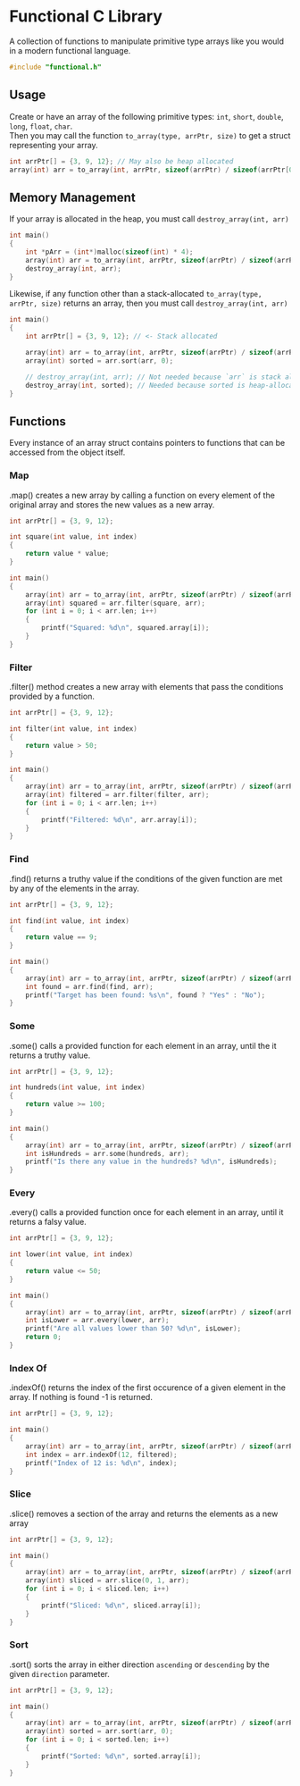 # Functional C Library

A collection of functions to manipulate primitive type arrays like you would in a modern functional language.

```c
#include "functional.h"
```

## Usage

Create or have an array of the following primitive types: `int`, `short`, `double`, `long`, `float`, `char`.<br>Then you may call the function `to_array(type, arrPtr, size)` to get a struct representing your array.

```c
int arrPtr[] = {3, 9, 12}; // May also be heap allocated
array(int) arr = to_array(int, arrPtr, sizeof(arrPtr) / sizeof(arrPtr[0]));
```

## Memory Management

If your array is allocated in the heap, you must call `destroy_array(int, arr)`

```c
int main()
{
    int *pArr = (int*)malloc(sizeof(int) * 4);
    array(int) arr = to_array(int, arrPtr, sizeof(arrPtr) / sizeof(arrPtr[0]));
    destroy_array(int, arr);
}
```

Likewise, if any function other than a stack-allocated `to_array(type, arrPtr, size)` returns an array, then you must call `destroy_array(int, arr)`

```c
int main()
{
    int arrPtr[] = {3, 9, 12}; // <- Stack allocated

    array(int) arr = to_array(int, arrPtr, sizeof(arrPtr) / sizeof(arrPtr[0]));
    array(int) sorted = arr.sort(arr, 0);

    // destroy_array(int, arr); // Not needed because `arr` is stack allocated
    destroy_array(int, sorted); // Needed because sorted is heap-allocated
}
```

## Functions

Every instance of an array struct contains pointers to functions that can be accessed from the object itself.

### Map

.map() creates a new array by calling a function on every element of the original array and stores the new values as a new array.

```c
int arrPtr[] = {3, 9, 12};

int square(int value, int index)
{
    return value * value;
}

int main()
{
    array(int) arr = to_array(int, arrPtr, sizeof(arrPtr) / sizeof(arrPtr[0]));
    array(int) squared = arr.filter(square, arr);
    for (int i = 0; i < arr.len; i++)
    {
        printf("Squared: %d\n", squared.array[i]);
    }
}
```

### Filter

.filter() method creates a new array with elements that pass the conditions provided by a function.

```c
int arrPtr[] = {3, 9, 12};

int filter(int value, int index)
{
    return value > 50;
}

int main()
{
    array(int) arr = to_array(int, arrPtr, sizeof(arrPtr) / sizeof(arrPtr[0]));
    array(int) filtered = arr.filter(filter, arr);
    for (int i = 0; i < arr.len; i++)
    {
        printf("Filtered: %d\n", arr.array[i]);
    }
}
```

### Find

.find() returns a truthy value if the conditions of the given function are met by any of the elements in the array.

```c
int arrPtr[] = {3, 9, 12};

int find(int value, int index)
{
    return value == 9;
}

int main()
{
    array(int) arr = to_array(int, arrPtr, sizeof(arrPtr) / sizeof(arrPtr[0]));
    int found = arr.find(find, arr);
    printf("Target has been found: %s\n", found ? "Yes" : "No");
}
```

### Some

.some() calls a provided function for each element in an array, until the it returns a truthy value.

```c
int arrPtr[] = {3, 9, 12};

int hundreds(int value, int index)
{
    return value >= 100;
}

int main()
{
    array(int) arr = to_array(int, arrPtr, sizeof(arrPtr) / sizeof(arrPtr[0]));
    int isHundreds = arr.some(hundreds, arr);
    printf("Is there any value in the hundreds? %d\n", isHundreds);
}
```

### Every

.every() calls a provided function once for each element in an array, until it returns a falsy value.

```c
int arrPtr[] = {3, 9, 12};

int lower(int value, int index)
{
    return value <= 50;
}

int main()
{
    array(int) arr = to_array(int, arrPtr, sizeof(arrPtr) / sizeof(arrPtr[0]));
    int isLower = arr.every(lower, arr);
    printf("Are all values lower than 50? %d\n", isLower);
    return 0;
}
```

### Index Of

.indexOf() returns the index of the first occurence of a given element in the array. If nothing is found -1 is returned.

```c
int arrPtr[] = {3, 9, 12};

int main()
{
    array(int) arr = to_array(int, arrPtr, sizeof(arrPtr) / sizeof(arrPtr[0]));
    int index = arr.indexOf(12, filtered);
    printf("Index of 12 is: %d\n", index);
}
```

### Slice

.slice() removes a section of the array and returns the elements as a new array

```c
int arrPtr[] = {3, 9, 12};

int main()
{
    array(int) arr = to_array(int, arrPtr, sizeof(arrPtr) / sizeof(arrPtr[0]));
    array(int) sliced = arr.slice(0, 1, arr);
    for (int i = 0; i < sliced.len; i++)
    {
        printf("Sliced: %d\n", sliced.array[i]);
    }
}
```

### Sort

.sort() sorts the array in either direction `ascending` or `descending` by the given `direction` parameter.

```c
int arrPtr[] = {3, 9, 12};

int main()
{
    array(int) arr = to_array(int, arrPtr, sizeof(arrPtr) / sizeof(arrPtr[0]));
    array(int) sorted = arr.sort(arr, 0);
    for (int i = 0; i < sorted.len; i++)
    {
        printf("Sorted: %d\n", sorted.array[i]);
    }
}
```
